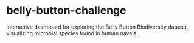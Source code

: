 # belly-button-challenge
Interactive dashboard for exploring the Belly Button Biodiversity dataset, visualizing microbial species found in human navels.
